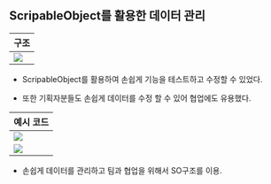 ## ScripableObject를 활용한 데이터 관리

구조|
-|
![](https://velog.velcdn.com/images/ucc1685/post/2855af0b-6b61-423f-aa09-76f8b46cb369/image.png)|

- ScripableObject를 활용하여 손쉽게 기능을 테스트하고 수정할 수 있었다.

- 또한 기획자분들도 손쉽게 데이터를 수정 할 수 있어 협업에도 유용했다.

예시 코드|
-|
![](https://velog.velcdn.com/images/ucc1685/post/4618f6b4-fa93-4792-884b-26b555ef76ba/image.png)|
![](https://velog.velcdn.com/images/ucc1685/post/d5715d5a-ad26-4274-8a47-5f7d709b652c/image.png)|

- 손쉽게 데이터를 관리하고 팀과 협업을 위해서 SO구조를 이용.
